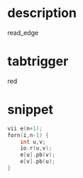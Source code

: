 # description
read_edge
# tabtrigger
red
# snippet
```cpp
vii e(n+1);
forn(i,n-1) {
    int u,v;
    io.r(u,v);
    e[u].pb(v);
    e[v].pb(u);
}
```